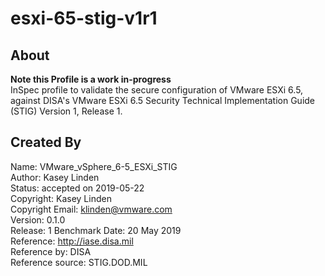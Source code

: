 # esxi-65-stig-v1r1

## About
**Note this Profile is a work in-progress** </br>
InSpec profile to validate the secure configuration of VMware ESXi 6.5, against DISA's VMware ESXi 6.5 Security Technical Implementation Guide (STIG) Version 1, Release 1.

## Created By
Name: VMware_vSphere_6-5_ESXi_STIG </br>
Author: Kasey Linden </br>
Status: accepted on 2019-05-22 </br>
Copyright: Kasey Linden </br>
Copyright Email: klinden@vmware.com </br>
Version: 0.1.0 </br>
Release: 1 Benchmark Date: 20 May 2019 </br>
Reference: http://iase.disa.mil </br>
Reference by: DISA </br>
Reference source: STIG.DOD.MIL </br>
